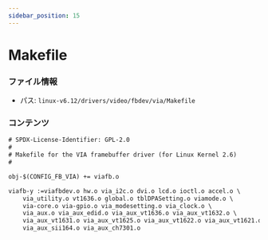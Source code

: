 ```yaml
---
sidebar_position: 15
---
```

# Makefile

### ファイル情報

- パス: `linux-v6.12/drivers/video/fbdev/via/Makefile`

### コンテンツ

```txt
# SPDX-License-Identifier: GPL-2.0
#
# Makefile for the VIA framebuffer driver (for Linux Kernel 2.6)
#

obj-$(CONFIG_FB_VIA) += viafb.o

viafb-y	:=viafbdev.o hw.o via_i2c.o dvi.o lcd.o ioctl.o accel.o \
	via_utility.o vt1636.o global.o tblDPASetting.o viamode.o \
	via-core.o via-gpio.o via_modesetting.o via_clock.o \
	via_aux.o via_aux_edid.o via_aux_vt1636.o via_aux_vt1632.o \
	via_aux_vt1631.o via_aux_vt1625.o via_aux_vt1622.o via_aux_vt1621.o \
	via_aux_sii164.o via_aux_ch7301.o

```
